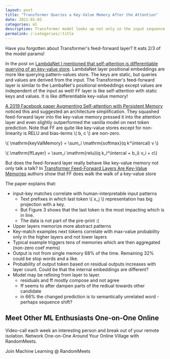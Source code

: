 ```yaml
---
layout: post
title: "Transformer Queries a Key-Value Memory After the Attention"
date: 2021-01-02
categories: ml
description: Transformer model looks up not only in the input sequence via an attention, but also in a memory of feed-forward layer.
permalink: /:categories/:title
---
```

[comment]: <> (image: /images/lambda-layer-thumb.png)

<script src="https://polyfill.io/v3/polyfill.min.js?features=es6"></script>
<script id="MathJax-script" async src="https://cdn.jsdelivr.net/npm/mathjax@3/es5/tex-mml-chtml.js"></script>

[comment]: <> (<iframe width="560" height="315" src="https://www.youtube.com/embed/SYxm3R5VAsw" frameborder="0" allow="accelerometer; autoplay; clipboard-write; encrypted-media; gyroscope; picture-in-picture" allowfullscreen></iframe>)

Have you forgotten about Transformer's feed-forward layer? It eats 2/3 of the model params!

In the post on [LambdaNet I mentioned that self-attention is differentiable querying of an key-value store](https://vaclavkosar.com/ml/Lamda-Networks-Transform-Self-Attention).
LambdaNet layer positional embeddings are more like querying pattern-values store. The keys are static, but queries and values are derived from the input.
The Transformer's feed-forward layer is similar to the LambaNet's positional embeddings except values are independent of the input as well!
FF layer is like self-attention with static keys and values.
It is like differentiable key-value memory!

[A 2019 Facebook paper Augmenting Self-attention with Persistent Memory](https://arxiv.org/pdf/1907.01470.pdf) noticed this and suggested an architecture simplification.
They squashed feed-forward layer into the key-value memory pressed it into the attention layer and even slightly outperformed the vanilla model on next token prediction.
Note that FF are quite like key-value stores except for non-linearity is RELU and bias-terms \\( b, c \\) are non-zero.

\\( \mathrm{keyValMemory} = \sum_i \mathrm{softmax}(q k^\intercal) v \\)

\\( \mathrm{ffLayer} = \sum_i \mathrm{relu}(q k_i^\intercal + b_i) v_i + c\\)


But does the feed-forward layer really behave like key-value memory not only talk a talk?
In [Transformer Feed-Forward Layers Are Key-Value Memories](https://arxiv.org/pdf/2012.14913v1.pdf)
authors show that FF does walk the walk of a key-value store

The paper explains that:
- input-key matches correlate with human-interpretable input patterns
    - Text prefixes in which last token \\( x_j \\) representation has big projection with a key.
    - But Figure 3 shows that the last token is the most impacting which is in line.
    - The data is not part of the pre-print :(
- Upper layers memorize more abstract patterns
- Key-match examples next tokens correlate with max-value probability only in the higher layers and not lower layers
- Typical example triggers tens of memories which are then aggregated (non-zero coef mems)
- Output is not from single memory 68% of the time. Remaining 32% could be stop words and a like.
- Probability of output token based on residual outputs increases with layer count. Could be that the internal embeddings are different?
- Model may be refining from layer to layer.
    - residuals and ff mostly compose and not agree
    - ff seems to after dampen parts of the rediual towards other candidate
    - in 66% the changed prediction is to semantically unrelated word - perhaps sequence shift?


## Meet Other ML Enthusiasts One-on-One Online

Video-call each week an interesting person and break out of your remote isolation.
Network One-on-One Around Your Online Village with RandomMeets.

<a class="btn btn-info" style="text-decoration: none;" href="https://randommeets.com/invite/eyJncm91cF9pZCI6IjZhMzNkMTVjLTc0NjItNGFhMS1hNTc0LWM1NTUwMWQ4NWNkZiJ9.X76oug.2563ghpMTzbST9KPHerGeDqhXRY">
    Join Machine Learning @ RandomMeets
</a>
